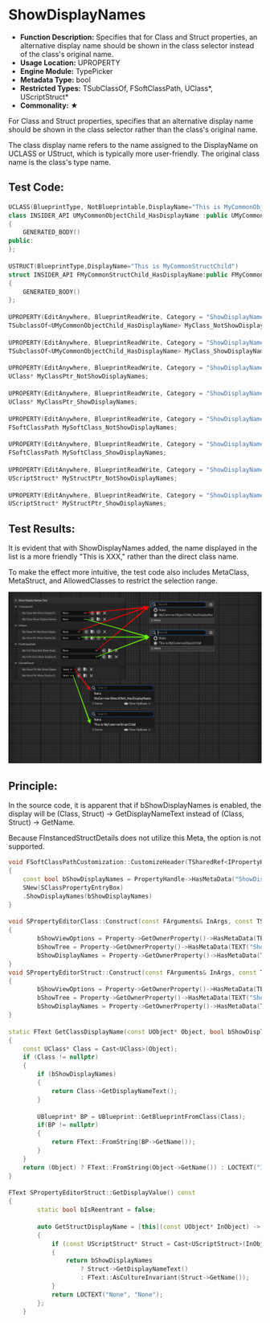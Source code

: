# ShowDisplayNames

- **Function Description:** Specifies that for Class and Struct properties, an alternative display name should be shown in the class selector instead of the class's original name.
- **Usage Location:** UPROPERTY
- **Engine Module:** TypePicker
- **Metadata Type:** bool
- **Restricted Types:** TSubClassOf, FSoftClassPath, UClass*, UScriptStruct*
- **Commonality:** ★

For Class and Struct properties, specifies that an alternative display name should be shown in the class selector rather than the class's original name.

The class display name refers to the name assigned to the DisplayName on UCLASS or UStruct, which is typically more user-friendly. The original class name is the class's type name.

## Test Code:

```cpp
UCLASS(BlueprintType, NotBlueprintable,DisplayName="This is MyCommonObjectChild")
class INSIDER_API UMyCommonObjectChild_HasDisplayName :public UMyCommonObject
{
	GENERATED_BODY()
public:
};

USTRUCT(BlueprintType,DisplayName="This is MyCommonStructChild")
struct INSIDER_API FMyCommonStructChild_HasDisplayName:public FMyCommonStruct
{
	GENERATED_BODY()
};

UPROPERTY(EditAnywhere, BlueprintReadWrite, Category = "ShowDisplayNamesTest|TSubclassOf", meta = ())
TSubclassOf<UMyCommonObjectChild_HasDisplayName> MyClass_NotShowDisplayNames;

UPROPERTY(EditAnywhere, BlueprintReadWrite, Category = "ShowDisplayNamesTest|TSubclassOf", meta = (ShowDisplayNames))
TSubclassOf<UMyCommonObjectChild_HasDisplayName> MyClass_ShowDisplayNames;

UPROPERTY(EditAnywhere, BlueprintReadWrite, Category = "ShowDisplayNamesTest|UClass*", meta = (AllowedClasses = "MyCommonObjectChild_HasDisplayName"))
UClass* MyClassPtr_NotShowDisplayNames;

UPROPERTY(EditAnywhere, BlueprintReadWrite, Category = "ShowDisplayNamesTest|UClass*", meta = (AllowedClasses = "MyCommonObjectChild_HasDisplayName", ShowDisplayNames))
UClass* MyClassPtr_ShowDisplayNames;

UPROPERTY(EditAnywhere, BlueprintReadWrite, Category = "ShowDisplayNamesTest|FSoftClassPath", meta = (MetaClass = "MyCommonObjectChild_HasDisplayName"))
FSoftClassPath MySoftClass_NotShowDisplayNames;

UPROPERTY(EditAnywhere, BlueprintReadWrite, Category = "ShowDisplayNamesTest|FSoftClassPath", meta = (MetaClass = "MyCommonObjectChild_HasDisplayName", ShowDisplayNames))
FSoftClassPath MySoftClass_ShowDisplayNames;

UPROPERTY(EditAnywhere, BlueprintReadWrite, Category = "ShowDisplayNamesTest|UScriptStruct*", meta = (MetaStruct = "MyCommonStructChild_HasDisplayName"))
UScriptStruct* MyStructPtr_NotShowDisplayNames;

UPROPERTY(EditAnywhere, BlueprintReadWrite, Category = "ShowDisplayNamesTest|UScriptStruct*", meta = (MetaStruct = "MyCommonStructChild_HasDisplayName", ShowDisplayNames))
UScriptStruct* MyStructPtr_ShowDisplayNames;
```

## Test Results:

It is evident that with ShowDisplayNames added, the name displayed in the list is a more friendly "This is XXX," rather than the direct class name.

To make the effect more intuitive, the test code also includes MetaClass, MetaStruct, and AllowedClasses to restrict the selection range.

![ShowDisplayNames](ShowDisplayNames.jpg)

## Principle:

In the source code, it is apparent that if bShowDisplayNames is enabled, the display will be (Class, Struct) → GetDisplayNameText instead of (Class, Struct) → GetName.

Because FInstancedStructDetails does not utilize this Meta, the option is not supported.

```cpp
void FSoftClassPathCustomization::CustomizeHeader(TSharedRef<IPropertyHandle> InPropertyHandle, FDetailWidgetRow& HeaderRow, IPropertyTypeCustomizationUtils& StructCustomizationUtils)
{
	const bool bShowDisplayNames = PropertyHandle->HasMetaData("ShowDisplayNames");
	SNew(SClassPropertyEntryBox)
	.ShowDisplayNames(bShowDisplayNames)
}

void SPropertyEditorClass::Construct(const FArguments& InArgs, const TSharedPtr< FPropertyEditor >& InPropertyEditor)
{
		bShowViewOptions = Property->GetOwnerProperty()->HasMetaData(TEXT("HideViewOptions")) ? false : true;
		bShowTree = Property->GetOwnerProperty()->HasMetaData(TEXT("ShowTreeView"));
		bShowDisplayNames = Property->GetOwnerProperty()->HasMetaData(TEXT("ShowDisplayNames"));
}
void SPropertyEditorStruct::Construct(const FArguments& InArgs, const TSharedPtr< class FPropertyEditor >& InPropertyEditor)
{
		bShowViewOptions = Property->GetOwnerProperty()->HasMetaData(TEXT("HideViewOptions")) ? false : true;
		bShowTree = Property->GetOwnerProperty()->HasMetaData(TEXT("ShowTreeView"));
		bShowDisplayNames = Property->GetOwnerProperty()->HasMetaData(TEXT("ShowDisplayNames"));
}

static FText GetClassDisplayName(const UObject* Object, bool bShowDisplayNames)
{
	const UClass* Class = Cast<UClass>(Object);
	if (Class != nullptr)
	{
		if (bShowDisplayNames)
		{
			return Class->GetDisplayNameText();
		}

		UBlueprint* BP = UBlueprint::GetBlueprintFromClass(Class);
		if(BP != nullptr)
		{
			return FText::FromString(BP->GetName());
		}
	}
	return (Object) ? FText::FromString(Object->GetName()) : LOCTEXT("InvalidObject", "None");
}

FText SPropertyEditorStruct::GetDisplayValue() const
{
		static bool bIsReentrant = false;

		auto GetStructDisplayName = [this](const UObject* InObject) -> FText
		{
			if (const UScriptStruct* Struct = Cast<UScriptStruct>(InObject))
			{
				return bShowDisplayNames
					? Struct->GetDisplayNameText()
					: FText::AsCultureInvariant(Struct->GetName());
			}
			return LOCTEXT("None", "None");
		};
	}
```